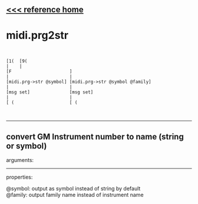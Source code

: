 [<<< reference home](ceammc_lib.md)
---

# midi.prg2str

```


[1(  [9(
|    |
[F                      ]
|                       |
[midi.prg->str @symbol] [midi.prg->str @symbol @family]
|                       |
[msg set]               [msg set]
|                       |
[ (                     [ (

            
```
---
convert GM Instrument number to name (string or symbol)
---
arguments:


---
properties:

@symbol: output as symbol instead of string by
            default<br>
@family: output family name instead of instrument
            name<br>

